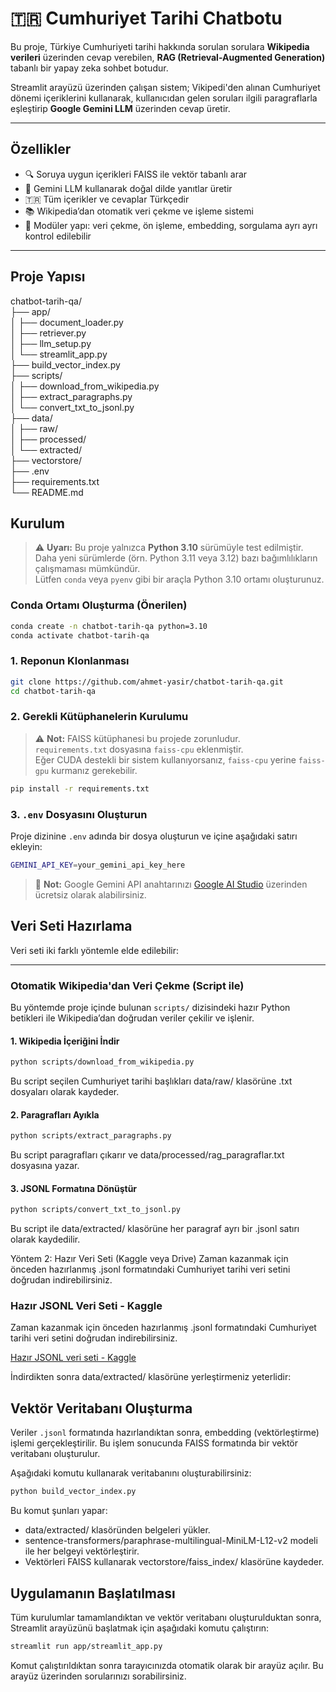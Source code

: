  # 🇹🇷 Cumhuriyet Tarihi Chatbotu

Bu proje, Türkiye Cumhuriyeti tarihi hakkında sorulan sorulara **Wikipedia verileri** üzerinden cevap verebilen, **RAG (Retrieval-Augmented Generation)** tabanlı bir yapay zeka sohbet botudur.

Streamlit arayüzü üzerinden çalışan sistem; Vikipedi'den alınan Cumhuriyet dönemi içeriklerini kullanarak, kullanıcıdan gelen soruları ilgili paragraflarla eşleştirip **Google Gemini LLM** üzerinden cevap üretir.

---

## Özellikler

- 🔍 Soruya uygun içerikleri FAISS ile vektör tabanlı arar
- 🤖 Gemini LLM kullanarak doğal dilde yanıtlar üretir
- 🇹🇷 Tüm içerikler ve cevaplar Türkçedir
- 📚 Wikipedia’dan otomatik veri çekme ve işleme sistemi
- 🧩 Modüler yapı: veri çekme, ön işleme, embedding, sorgulama ayrı ayrı kontrol edilebilir

---

##  Proje Yapısı
chatbot-tarih-qa/  
├── app/  
│ ├── document_loader.py  
│ ├── retriever.py  
│ ├── llm_setup.py  
│ └── streamlit_app.py  
├── build_vector_index.py  
├── scripts/  
│ ├── download_from_wikipedia.py  
│ ├── extract_paragraphs.py  
│ └── convert_txt_to_jsonl.py  
├── data/  
│ ├── raw/  
│ ├── processed/  
│ └── extracted/  
├── vectorstore/  
├── .env  
├── requirements.txt  
└── README.md  

##  Kurulum

> ⚠️ **Uyarı:** Bu proje yalnızca **Python 3.10** sürümüyle test edilmiştir.  
> Daha yeni sürümlerde (örn. Python 3.11 veya 3.12) bazı bağımlılıkların çalışmaması mümkündür.  
> Lütfen `conda` veya `pyenv` gibi bir araçla Python 3.10 ortamı oluşturunuz.

### Conda Ortamı Oluşturma (Önerilen)

```bash
conda create -n chatbot-tarih-qa python=3.10
conda activate chatbot-tarih-qa
```

### 1. Reponun Klonlanması

```bash
git clone https://github.com/ahmet-yasir/chatbot-tarih-qa.git
cd chatbot-tarih-qa
```

### 2. Gerekli Kütüphanelerin Kurulumu

> ⚠️ **Not:** FAISS kütüphanesi bu projede zorunludur.  
> `requirements.txt` dosyasına `faiss-cpu` eklenmiştir.  
> Eğer CUDA destekli bir sistem kullanıyorsanız, `faiss-cpu` yerine `faiss-gpu` kurmanız gerekebilir.

```bash
pip install -r requirements.txt
```

### 3. `.env` Dosyasını Oluşturun

Proje dizinine `.env` adında bir dosya oluşturun ve içine aşağıdaki satırı ekleyin:

```bash
GEMINI_API_KEY=your_gemini_api_key_here
```

> 🔑 **Not:** Google Gemini API anahtarınızı [Google AI Studio](https://makersuite.google.com/app) üzerinden ücretsiz olarak alabilirsiniz.

##  Veri Seti Hazırlama

Veri seti iki farklı yöntemle elde edilebilir:

---

### Otomatik Wikipedia'dan Veri Çekme (Script ile)

Bu yöntemde proje içinde bulunan `scripts/` dizisindeki hazır Python betikleri ile Wikipedia’dan doğrudan veriler çekilir ve işlenir.

#### 1. Wikipedia İçeriğini İndir

```bash
python scripts/download_from_wikipedia.py
```
Bu script seçilen Cumhuriyet tarihi başlıkları data/raw/ klasörüne .txt dosyaları olarak kaydeder.

#### 2. Paragrafları Ayıkla

```bash
python scripts/extract_paragraphs.py
```
Bu script paragrafları çıkarır ve data/processed/rag_paragraflar.txt dosyasına yazar.

#### 3. JSONL Formatına Dönüştür

```bash
python scripts/convert_txt_to_jsonl.py
```
Bu script ile data/extracted/ klasörüne her paragraf ayrı bir .jsonl satırı olarak kaydedilir.

Yöntem 2: Hazır Veri Seti (Kaggle veya Drive)
Zaman kazanmak için önceden hazırlanmış .jsonl formatındaki Cumhuriyet tarihi veri setini doğrudan indirebilirsiniz.

### Hazır JSONL Veri Seti - Kaggle
Zaman kazanmak için önceden hazırlanmış .jsonl formatındaki Cumhuriyet tarihi veri setini doğrudan indirebilirsiniz.

[Hazır JSONL veri seti - Kaggle](https://www.kaggle.com/datasets/ayasir/cumhuriyet-tarihi-belgeleri)

İndirdikten sonra data/extracted/ klasörüne yerleştirmeniz yeterlidir:

## Vektör Veritabanı Oluşturma

Veriler `.jsonl` formatında hazırlandıktan sonra, embedding (vektörleştirme) işlemi gerçekleştirilir. Bu işlem sonucunda FAISS formatında bir vektör veritabanı oluşturulur.

Aşağıdaki komutu kullanarak veritabanını oluşturabilirsiniz:

```bash
python build_vector_index.py
```
Bu komut şunları yapar:
- data/extracted/ klasöründen belgeleri yükler.
- sentence-transformers/paraphrase-multilingual-MiniLM-L12-v2 modeli ile her belgeyi  vektörleştirir.
- Vektörleri FAISS kullanarak vectorstore/faiss_index/ klasörüne kaydeder.

##  Uygulamanın Başlatılması

Tüm kurulumlar tamamlandıktan ve vektör veritabanı oluşturulduktan sonra, Streamlit arayüzünü başlatmak için aşağıdaki komutu çalıştırın:

```bash
streamlit run app/streamlit_app.py
```
Komut çalıştırıldıktan sonra tarayıcınızda otomatik olarak bir arayüz açılır. Bu arayüz üzerinden sorularınızı sorabilirsiniz.
